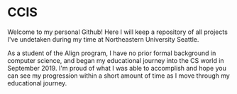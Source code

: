 # CCIS
Welcome to my personal Github! Here I will keep a repository of all projects I've undetaken during my time at Northeastern University Seattle. 

As a student of the Align program, I have no prior formal background in computer science, and began my educational journey into the CS world in September 2019. I'm proud of what I was able to accomplish and hope you can see my progression within a short amount of time as I move through my educational journey.
